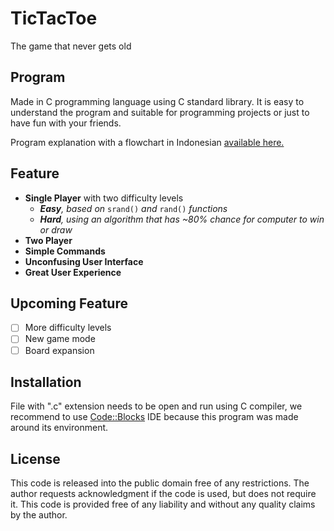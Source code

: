 # TicTacToe
The game that never gets old

## Program
Made in C programming language using C standard library. It is easy to understand the program and suitable for programming projects or just to have fun with your friends.

Program explanation with a flowchart in Indonesian [available here.](https://drive.google.com/file/d/1OGY_kRUACGkjsL1gZ1_cjasBxTcamZcX/view?usp=sharing)

## Feature
- **Single Player** with two difficulty levels
  - ***Easy**, based on* `srand()` *and* `rand()` *functions*
  - ***Hard**, using an algorithm that has ~80% chance for computer to win or draw*
- **Two Player**
- **Simple Commands**
- **Unconfusing User Interface**
- **Great User Experience**

## Upcoming Feature
- [ ] More difficulty levels
- [ ] New game mode
- [ ] Board expansion

## Installation
File with ".c" extension needs to be open and run using C compiler, we recommend to use [Code::Blocks](http://www.codeblocks.org/) IDE because this program was made around its environment.

## License
This code is released into the public domain free of any restrictions. The author requests acknowledgment if the code is used, but does not require it. This code is provided free of any liability and without any quality claims by the author.
